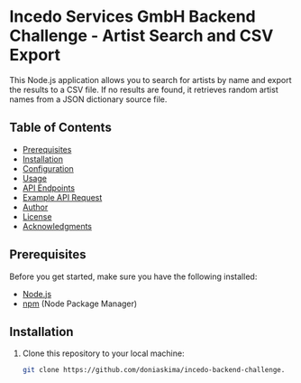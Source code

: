 # Incedo Services GmbH Backend Challenge - Artist Search and CSV Export

This Node.js application allows you to search for artists by name and export the results to a CSV file. If no results are found, it retrieves random artist names from a JSON dictionary source file.

## Table of Contents

- [Prerequisites](#prerequisites)
- [Installation](#installation)
- [Configuration](#configuration)
- [Usage](#usage)
- [API Endpoints](#api-endpoints)
- [Example API Request](#example-api-request)
- [Author](#author)
- [License](#license)
- [Acknowledgments](#acknowledgments)

## Prerequisites

Before you get started, make sure you have the following installed:

- [Node.js](https://nodejs.org/)
- [npm](https://www.npmjs.com/) (Node Package Manager)

## Installation

1. Clone this repository to your local machine:

   ```bash
   git clone https://github.com/doniaskima/incedo-backend-challenge.
